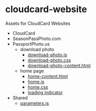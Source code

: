 # cloudcard-website

Assets for CloudCard Websites

- CloudCard
- SeasonPassPhoto.com
- PassportPhoto.us
    - download photo
        - [download-photo.js](https://sharptopco.github.io/cloudcard-website/passport-photos-pictures/download-photo/download-photo.js)
        - [download-photo.css](https://sharptopco.github.io/cloudcard-website/passport-photos-pictures/download-photo/download-photo.css)
        - [download-photo-content.html](https://sharptopco.github.io/cloudcard-website/passport-photos-pictures/download-photo/download-photo-content.html)
    - home page
        - [home-content.html](https://sharptopco.github.io/cloudcard-website/passport-photos-pictures/home/home-content.html)
        - [home.js](https://sharptopco.github.io/cloudcard-website/passport-photos-pictures/home/home.js)
        - [home.css](https://sharptopco.github.io/cloudcard-website/passport-photos-pictures/home/home.css)
        - [loading indicator](https://sharptopco.github.io/cloudcard-website/passport-photo-pictures/home/spin-1.1s-200px.gif)
- Shared
    - [parameters.js](https://sharptopco.github.io/cloudcard-website/shared/parameters.js)
    
